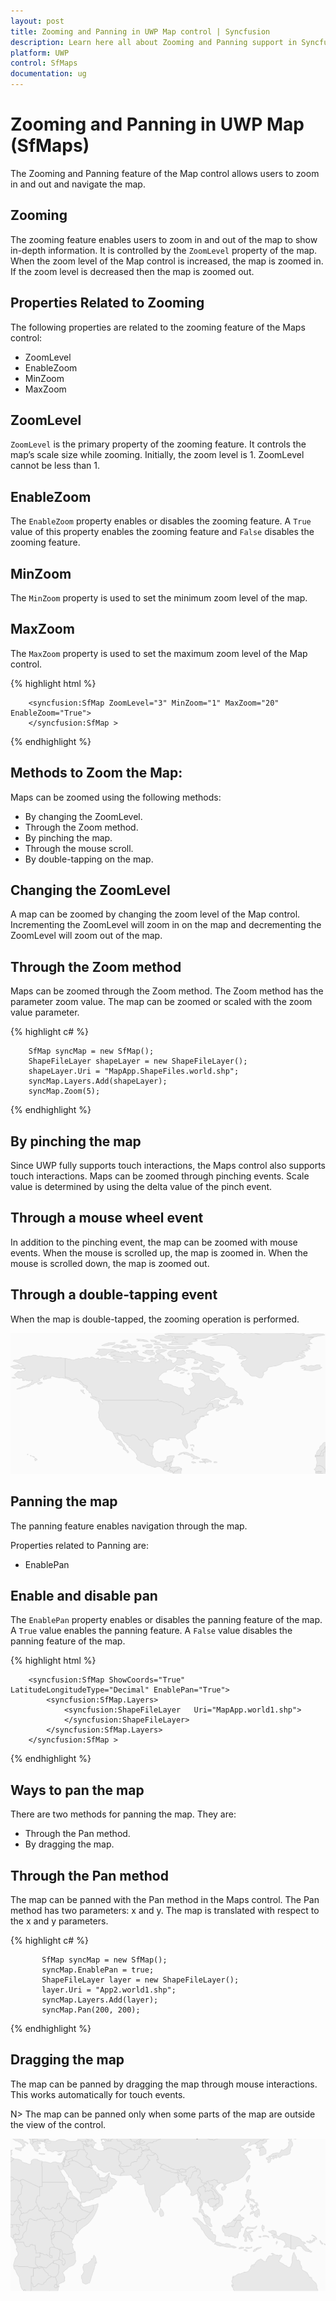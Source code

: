 ```yaml
---
layout: post
title: Zooming and Panning in UWP Map control | Syncfusion
description: Learn here all about Zooming and Panning support in Syncfusion UWP Map (SfMaps) control and more.
platform: UWP
control: SfMaps
documentation: ug
---
```


# Zooming and Panning in UWP Map (SfMaps)

The Zooming and Panning feature of the Map control allows users to zoom in and out and navigate the map.

## Zooming

The zooming feature enables users to zoom in and out of the map to show in-depth information. It is controlled by the `ZoomLevel` property of the map. When the zoom level of the Map control is increased, the map is zoomed in. If the zoom level is decreased then the map is zoomed out.

## Properties Related to Zooming

The following properties are related to the zooming feature of the Maps control:

* ZoomLevel
* EnableZoom
* MinZoom
* MaxZoom

## ZoomLevel

`ZoomLevel` is the primary property of the zooming feature. It controls the map’s scale size while zooming. Initially, the zoom level is 1. ZoomLevel cannot be less than 1.

## EnableZoom

The `EnableZoom` property enables or disables the zooming feature. A `True` value of this property enables the zooming feature and `False` disables the zooming feature.

## MinZoom

The `MinZoom` property is used to set the minimum zoom level of the map. 

## MaxZoom

The `MaxZoom` property is used to set the maximum zoom level of the Map control.

{% highlight html %}

        <syncfusion:SfMap ZoomLevel="3" MinZoom="1" MaxZoom="20" EnableZoom="True">                
        </syncfusion:SfMap >

{% endhighlight %}

## Methods to Zoom the Map:

Maps can be zoomed using the following methods:

* By changing the ZoomLevel.
* Through the Zoom method.
* By pinching the map.
* Through the mouse scroll.
* By double-tapping on the map.



## Changing the ZoomLevel

A map can be zoomed by changing the zoom level of the Map control. Incrementing the ZoomLevel will zoom in on the map and decrementing the ZoomLevel will zoom out of the map.

## Through the Zoom method

Maps can be zoomed through the Zoom method. The Zoom method has the parameter zoom value. The map can be zoomed or scaled with the zoom value parameter.

{% highlight c# %}

        SfMap syncMap = new SfMap();
        ShapeFileLayer shapeLayer = new ShapeFileLayer();
        shapeLayer.Uri = "MapApp.ShapeFiles.world.shp";
        syncMap.Layers.Add(shapeLayer);
        syncMap.Zoom(5);

{% endhighlight  %}

## By pinching the map

Since UWP fully supports touch interactions, the Maps control also supports touch interactions.  Maps can be zoomed through pinching events. Scale value is determined by using the delta value of the pinch event.

## Through a mouse wheel event

In addition to the pinching event, the map can be zoomed with mouse events.  When the mouse is scrolled up, the map is zoomed in. When the mouse is scrolled down, the map is zoomed out.

## Through a double-tapping event

When the map is double-tapped, the zooming operation is performed. 


![Features_img6](Features_images/Features_img6.png)

## Panning the map

The panning feature enables navigation through the map.

Properties related to Panning are:

* EnablePan

## Enable and disable pan

The `EnablePan` property enables or disables the panning feature of the map. A `True` value enables the panning feature. A `False` value disables the panning feature of the map.

{% highlight html %}

        <syncfusion:SfMap ShowCoords="True" LatitudeLongitudeType="Decimal" EnablePan="True">         
            <syncfusion:SfMap.Layers>
                <syncfusion:ShapeFileLayer   Uri="MapApp.world1.shp">                    
                </syncfusion:ShapeFileLayer>
            </syncfusion:SfMap.Layers>
        </syncfusion:SfMap >

{% endhighlight %}

## Ways to pan the map

There are two methods for panning the map. They are:

* Through the Pan method.
* By dragging the map.

## Through the Pan method

The map can be panned with the Pan method in the Maps control. The Pan method has two parameters: x and y.  The map is translated with respect to the x and y parameters.

{% highlight c# %}
   
           SfMap syncMap = new SfMap();
           syncMap.EnablePan = true;
           ShapeFileLayer layer = new ShapeFileLayer();
           layer.Uri = "App2.world1.shp";
           syncMap.Layers.Add(layer);
           syncMap.Pan(200, 200);

{% endhighlight  %}

## Dragging the map

The map can be panned by dragging the map through mouse interactions. This works automatically for touch events.

N>  The map can be panned only when some parts of the map are outside the view of the control.

![Features_img8](Features_images/Features_img8.png)

